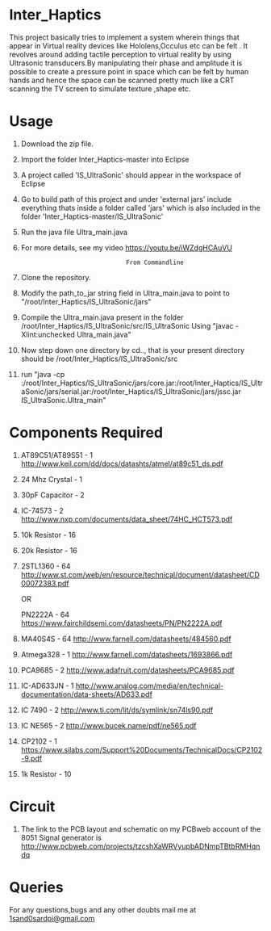 # Inter_Haptics

This project basically tries to implement a system wherein things that appear in Virtual reality devices like 
Hololens,Occulus etc can be felt . It revolves around adding tactile perception to virtual reality by using 
Ultrasonic transducers.By manipulating their phase and amplitude it is possible to create a pressure point in
space which can be felt by human hands and hence the space can be scanned pretty much like a CRT scanning the TV
screen to simulate texture ,shape etc.

Usage
==========================

1. Download the zip file.
2. Import the folder Inter_Haptics-master into Eclipse
3. A project called 'IS_UltraSonic' should appear in the workspace of Eclipse
4. Go to build path of this project and under 'external jars' include everything 
   thats inside a folder called 'jars' which is also included in the folder 
   'Inter_Haptics-master/IS_UltraSonic'
5. Run the java file Ultra_main.java
6. For more details, see my video https://youtu.be/iWZdgHCAuVU

                                    From Commandline
                        
1. Clone the repository.
2. Modify the path_to_jar string field in Ultra_main.java to point to "/root/Inter_Haptics/IS_UltraSonic/jars"
3. Compile the Ultra_main.java present in the folder /root/Inter_Haptics/IS_UltraSonic/src/IS_UltraSonic
   Using "javac -Xlint:unchecked Ultra_main.java"
4. Now step down one directory by cd.., that is your present directory should be /root/Inter_Haptics/IS_UltraSonic/src
5. run "java -cp :/root/Inter_Haptics/IS_UltraSonic/jars/core.jar:/root/Inter_Haptics/IS_UltraSonic/jars/serial.jar:/root/Inter_Haptics/IS_UltraSonic/jars/jssc.jar IS_UltraSonic.Ultra_main"

Components Required
==========================

1.  AT89C51/AT89S51      - 1  http://www.keil.com/dd/docs/datashts/atmel/at89c51_ds.pdf
2.  24 Mhz Crystal       - 1
3.  30pF Capacitor       - 2
4.  IC-74573             - 2  http://www.nxp.com/documents/data_sheet/74HC_HCT573.pdf
5.  10k Resistor         - 16
6.  20k Resistor         - 16
7.  2STL1360             - 64 http://www.st.com/web/en/resource/technical/document/datasheet/CD00072383.pdf 
      
      OR

    PN2222A              - 64 https://www.fairchildsemi.com/datasheets/PN/PN2222A.pdf
8.  MA40S4S              - 64 http://www.farnell.com/datasheets/484560.pdf
9.  Atmega328            - 1  http://www.farnell.com/datasheets/1693866.pdf
10. PCA9685              - 2  http://www.adafruit.com/datasheets/PCA9685.pdf
11. IC-AD633JN           - 1  http://www.analog.com/media/en/technical-documentation/data-sheets/AD633.pdf
12. IC 7490              - 2  http://www.ti.com/lit/ds/symlink/sn74ls90.pdf
13. IC NE565             - 2  http://www.bucek.name/pdf/ne565.pdf
14. CP2102               - 1  https://www.silabs.com/Support%20Documents/TechnicalDocs/CP2102-9.pdf
15. 1k Resistor          - 10 

Circuit
==========================

1. The link to the PCB layout and schematic on my PCBweb account of the 8051 Signal generator is 
   http://www.pcbweb.com/projects/tzcshXaWRVyupbADNmpTBtbRMHqndq

Queries
=========================
For any questions,bugs and any other doubts mail me at 1sand0sardpi@gmail.com




